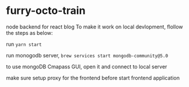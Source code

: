 # furry-octo-train
node backend for react blog
To make it work on local devlopment, flollow the steps as below:

run `yarn start`

run monogodb server, `brew services start mongodb-community@5.0`

to use mongoDB Cmapass GUI, open it and connect to local server

make sure setup proxy for the frontend before start frontend application

